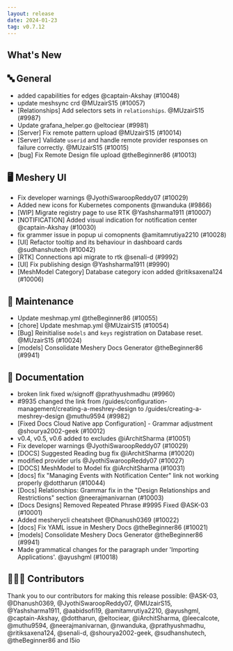 ```yaml
---
layout: release
date: 2024-01-23
tag: v0.7.12
---
```


## What's New
## 🔤 General
- added capabilities for edges @captain-Akshay (#10048)
- update meshsync crd @MUzairS15 (#10057)
- [Relationships] Add selectors sets in `relationships`. @MUzairS15 (#9987)
- Update grafana_helper.go @eltociear (#9981)
- [Server] Fix remote pattern upload @MUzairS15 (#10014)
- [Server] Validate `userid` and handle remote provider responses on failure correctly. @MUzairS15 (#10015)
- [bug] Fix Remote Design file upload @theBeginner86 (#10013)

## 🖥 Meshery UI

- Fix developer warnings @JyothiSwaroopReddy07 (#10029)
- Added new icons for Kubernetes components @nwanduka (#9866)
- [WIP] Migrate registry page to use RTK @Yashsharma1911 (#10007)
- [NOTIFICATION] Added visual indication for notification center @captain-Akshay (#10030)
- fix grammer issue in popup ui comopnents @amitamrutiya2210 (#10028)
- [UI] Refactor tooltip and its behaviour in dashboard cards @sudhanshutech (#10042)
- [RTK] Connections api migrate to rtk @senali-d (#9992)
- [UI] Fix publishing design @Yashsharma1911 (#9990)
- [MeshModel Category] Database category icon added  @ritiksaxena124 (#10006)

## 🧰 Maintenance

- Update meshmap.yml @theBeginner86 (#10055)
- [chore] Update meshmap.yml @MUzairS15 (#10054)
- [Bug] Reinitialise `models` and `keys` registration on Database reset. @MUzairS15 (#10024)
- [models] Consolidate Meshery Docs Generator @theBeginner86 (#9941)

## 📖 Documentation

- broken link fixed w/signoff @prathyushmadhu (#9960)
-   #9935 changed the link from /guides/configuration-management/creating-a-meshrey-design to /guides/creating-a-meshrey-design @muthu9594 (#9982)
- [Fixed Docs Cloud Native app Configuration] - Grammar adjustment @shourya2002-geek (#10012)
- v0.4, v0.5, v0.6 added to excludes @iArchitSharma (#10051)
- Fix developer warnings @JyothiSwaroopReddy07 (#10029)
- [DOCS] Suggested Reading bug fix @iArchitSharma (#10020)
- modified provider urls @JyothiSwaroopReddy07 (#10027)
- [DOCS] MeshModel to Model fix @iArchitSharma (#10031)
- [docs] fix "Managing Events with Notification Center" link not working properly @dottharun (#10044)
- [Docs] Relationships: Grammar fix in the "Design Relationships and Restrictions" section @neerajmanivarnan (#10003)
- [Docs Designs] Removed Repeated Phrase #9995 Fixed @ASK-03 (#10001)
- Added mesherycli cheatsheet @Dhanush0369 (#10022)
- [docs] Fix YAML issue in Meshery Docs @theBeginner86 (#10021)
- [models] Consolidate Meshery Docs Generator @theBeginner86 (#9941)
- Made grammatical changes for the paragraph under 'Importing Applications'. @ayushgml (#10018)

## 👨🏽‍💻 Contributors

Thank you to our contributors for making this release possible:
@ASK-03, @Dhanush0369, @JyothiSwaroopReddy07, @MUzairS15, @Yashsharma1911, @aabidsofi19, @amitamrutiya2210, @ayushgml, @captain-Akshay, @dottharun, @eltociear, @iArchitSharma, @leecalcote, @muthu9594, @neerajmanivarnan, @nwanduka, @prathyushmadhu, @ritiksaxena124, @senali-d, @shourya2002-geek, @sudhanshutech, @theBeginner86 and l5io
